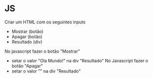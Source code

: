 # JS

Criar um HTML com os seguintes inputs
  - Mostrar (botão)
  - Apagar (botão)
  - Resultado (div)

No javascript fazer o botão "Mostrar"
  - setar o valor "Ola Mundo!" na div "Resultado"
No Javascript fazer o botão "Apagar"
 - setar o valor "" na div "Resultado"